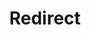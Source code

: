 ﻿---
layout: src/layouts/Redirect.astro
title: Redirect
redirect: /docs/octopus-rest-api/octopus.server.exe-command-line/list-instances
pubDate:  2023-01-01
navSearch: false
navSitemap: false
navMenu: false
---
